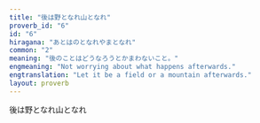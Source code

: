 ```yaml
---
title: "後は野となれ山となれ"
proverb_id: "6"
id: "6"
hiragana: "あとはのとなれやまとなれ"
common: "2"
meaning: "後のことはどうなろうとかまわないこと。"
engmeaning: "Not worrying about what happens afterwards."
engtranslation: "Let it be a field or a mountain afterwards."
layout: proverb
---
```


後は野となれ山となれ
